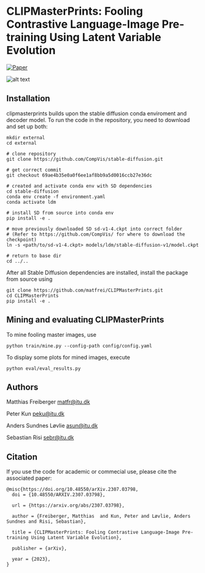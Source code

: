 # CLIPMasterPrints: Fooling Contrastive Language-Image Pre-training Using Latent Variable Evolution

[![Paper](https://img.shields.io/badge/paper-arxiv.2307.03798-B31B1B.svg)](https://arxiv.org/abs/2307.03798) 

![alt text](static/demo.gif)

Installation
-------

clipmasterprints builds upon the stable diffusion conda enviroment and decoder model.
To run the code in the repository, you need to download and set up both:

```
mkdir external
cd external

# clone repository
git clone https://github.com/CompVis/stable-diffusion.git

# get correct commit
git checkout 69ae4b35e0a0f6ee1af8bb9a5d0016ccb27e36dc

# created and activate conda env with SD dependencies
cd stable-diffusion
conda env create -f environment.yaml
conda activate ldm

# install SD from source into conda env
pip install -e .

# move previously downloaded SD sd-v1-4.ckpt into correct folder
# (Refer to https://github.com/CompVis/ for where to download the checkpoint)
ln -s <path/to/sd-v1-4.ckpt> models/ldm/stable-diffusion-v1/model.ckpt 

# return to base dir
cd ../..

```

After all Stable Diffusion dependencies are installed, install the package from source using

```
git clone https://github.com/matfrei/CLIPMasterPrints.git
cd CLIPMasterPrints
pip install -e .
```

Mining and evaluating CLIPMasterPrints
-------

To mine fooling master images, use
```
python train/mine.py --config-path config/config.yaml
```

To display some plots for mined images, execute
```
python eval/eval_results.py
```

Authors
-------

Matthias Freiberger <matfr@itu.dk>

Peter Kun <peku@itu.dk>

Anders Sundnes Løvlie <asun@itu.dk>
 
Sebastian Risi <sebr@itu.dk>

Citation
------
If you use the code for academic or commecial use, please cite the associated paper:
```
@misc{https://doi.org/10.48550/arXiv.2307.03798,
  doi = {10.48550/ARXIV.2307.03798},
  
  url = {https://arxiv.org/abs/2307.03798},
  
  author = {Freiberger, Matthias  and Kun, Peter and Løvlie, Anders Sundnes and Risi, Sebastian},
  
  title = {CLIPMasterPrints: Fooling Contrastive Language-Image Pre-training Using Latent Variable Evolution},
  
  publisher = {arXiv},
  
  year = {2023},
}
